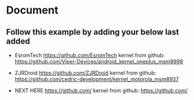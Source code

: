 # Document

## Follow this example by adding your below last added

* EsromTech
 https://github.com/EsromTech
 kernel from github: https://github.com/Viper-Devices/android_kernel_oneplus_msm8998

* ZJRDroid
 https://github.com/ZJRDroid
 kernel from github: https://github.com/cedric-development/kernel_motorola_msm8937

* NEXT HERE
 https://github.com/
 kernel from github: https://github.com/
